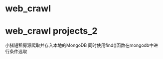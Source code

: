 # web_crawl
<h1>web_crawl  projects_2</h1>
<div>
小猪短租房源爬取并存入本地的MongoDB  
同时使用find()函数在mongodb中进行条件选取</div>
<pre>
<a href = </a>

